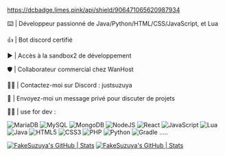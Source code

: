 https://dcbadge.limes.pink/api/shield/906471065620987934


⌨️ | Développeur passionné de Java/Python/HTML/CSS/JavaScript, et Lua

👍 | Bot discord certifié

▶️ | Accès à la sandbox2 de développement 

🛡️ | Collaborateur commercial chez WanHost

🕵️‍♂️ | Contactez-moi sur Discord : justsuzuya

📨 | Envoyez-moi un message privé pour discuter de projets 



🕵️‍♂️ | use for dev :


![MariaDB](https://img.shields.io/badge/MariaDB-003545?style=for-the-badge&logo=mariadb&logoColor=white) ![MySQL](https://img.shields.io/badge/mysql-4479A1.svg?style=for-the-badge&logo=mysql&logoColor=white) ![MongoDB](https://img.shields.io/badge/MongoDB-%234ea94b.svg?style=for-the-badge&logo=mongodb&logoColor=white) ![NodeJS](https://img.shields.io/badge/node.js-6DA55F?style=for-the-badge&logo=node.js&logoColor=white) ![React](https://img.shields.io/badge/react-%2320232a.svg?style=for-the-badge&logo=react&logoColor=%2361DAFB) ![JavaScript](https://img.shields.io/badge/javascript-%23323330.svg?style=for-the-badge&logo=javascript&logoColor=%23F7DF1E) ![Lua](https://img.shields.io/badge/lua-%232C2D72.svg?style=for-the-badge&logo=lua&logoColor=white) ![Java](https://img.shields.io/badge/java-%23ED8B00.svg?style=for-the-badge&logo=openjdk&logoColor=white) ![HTML5](https://img.shields.io/badge/html5-%23E34F26.svg?style=for-the-badge&logo=html5&logoColor=white) ![CSS3](https://img.shields.io/badge/css3-%231572B6.svg?style=for-the-badge&logo=css3&logoColor=white) ![PHP](https://img.shields.io/badge/php-%23777BB4.svg?style=for-the-badge&logo=php&logoColor=white) ![Python](https://img.shields.io/badge/python-3670A0?style=for-the-badge&logo=python&logoColor=ffdd54) ![Gradle](https://img.shields.io/badge/Gradle-02303A.svg?style=for-the-badge&logo=Gradle&logoColor=white) .....


[![FakeSuzuya's GitHub | Stats](https://stats.quira.sh/FakeSuzuya/github?theme=dark)](https://quira.sh?utm_source=widgets&utm_campaign=FakeSuzuya)  [![FakeSuzuya's GitHub | Stats](https://stats.quira.sh/FakeSuzuya/github?theme=dark)](https://quira.sh?utm_source=widgets&utm_campaign=FakeSuzuya)
